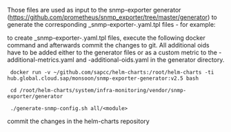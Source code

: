 Those files are used as input to the snmp-exporter generator (https://github.com/prometheus/snmp_exporter/tree/master/generator) to generate the corresponding _snmp-exporter-<module-name>.yaml.tpl files - for example:


to create _snmp-exporter-<module>.yaml.tpl files, execute the following docker command and afterwards commit the changes to git. All additional oids have to be added either to the generator files or as a custom metric to the <module>-additional-metrics.yaml and <module>-additional-oids.yaml in the generator directory.

```
 docker run -v ~/github.com/sapcc/helm-charts:/root/helm-charts -ti hub.global.cloud.sap/monsoon/snmp-exporter-generator:v2.5 bash

 cd /root/helm-charts/system/infra-monitoring/vendor/snmp-exporter/generator

 ./generate-snmp-config.sh all/<module>
```

commit the changes in the helm-charts repository
